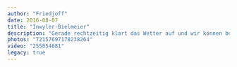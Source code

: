 ```yaml
---
author: "Friedjoff"
date: 2016-08-07
title: "Inwyler-Bielmeier"
description: "Gerade rechtzeitig klart das Wetter auf und wir können bei herrlichem Sonnenschein diesen Klassiker durch die SE-Wand des Tellistocks klettern."
photos: "72157697178238264"
video: "255054681"
legacy: true
---
```

